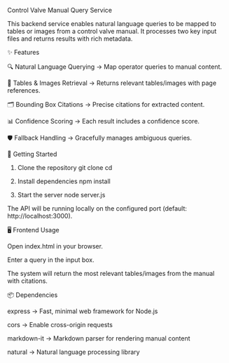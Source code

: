 Control Valve Manual Query Service

This backend service enables natural language queries to be mapped to tables or images from a control valve manual.
It processes two key input files and returns results with rich metadata.

✨ Features

🔍 Natural Language Querying → Map operator queries to manual content.

📑 Tables & Images Retrieval → Returns relevant tables/images with page references.

🗂 Bounding Box Citations → Precise citations for extracted content.

📊 Confidence Scoring → Each result includes a confidence score.

🛡 Fallback Handling → Gracefully manages ambiguous queries.

🚀 Getting Started
1. Clone the repository
git clone <your-repo-url>
cd <your-repo-folder>

2. Install dependencies
npm install

3. Start the server
node server.js


The API will be running locally on the configured port (default: http://localhost:3000).

🖥 Frontend Usage

Open index.html in your browser.

Enter a query in the input box.

The system will return the most relevant tables/images from the manual with citations.

📦 Dependencies

express
 → Fast, minimal web framework for Node.js

cors
 → Enable cross-origin requests

markdown-it
 → Markdown parser for rendering manual content

natural
 → Natural language processing library

